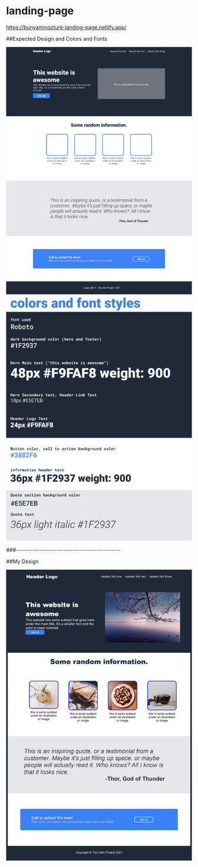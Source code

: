 # landing-page

https://bunyaminozturk-landing-page.netlify.app/

##Expected Design and Colors and Fonts

![github](/images/expected-design.png)
![github](/images/colors-and-fonts.png)

###--------------------------------------------

##My Design

![github](/images/my-design.png)